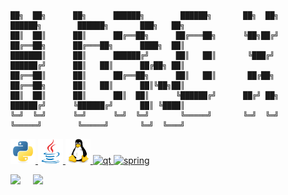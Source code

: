 

```[Greeting.txt]
██╗  ██╗      ██╗      ██████╗        ██████╗       ██╗  ██╗      ██████╗        ██████╗       ███╗   ██╗
██║  ██║      ██║      ██╔══██╗      ██╔═══██╗      ╚██╗██╔╝      ██╔══██╗      ██╔═══██╗      ████╗  ██║
███████║      ██║      ██████╔╝      ██║   ██║       ╚███╔╝       ██████╔╝      ██║   ██║      ██╔██╗ ██║
██╔══██║      ██║      ██╔══██╗      ██║   ██║       ██╔██╗       ██╔══██╗      ██║   ██║      ██║╚██╗██║
██║  ██║      ██║      ██║  ██║      ╚██████╔╝      ██╔╝ ██╗      ██████╔╝      ╚██████╔╝      ██║ ╚████║
╚═╝  ╚═╝      ╚═╝      ╚═╝  ╚═╝       ╚═════╝       ╚═╝  ╚═╝      ╚═════╝        ╚═════╝       ╚═╝  ╚═══╝
```
<p align=left> <a href="https://www.java.com" target="_blank" rel="noreferrer">
<img src="https://raw.githubusercontent.com/devicons/devicon/master/icons/python/python-original.svg" alt="python" width="40" height="40"/> </a> <a href="https://www.qt.io/" target="_blank" rel="noreferrer">
<img src="https://raw.githubusercontent.com/devicons/devicon/master/icons/java/java-original.svg" alt="java" width="40" height="40"/> </a> <a href="https://www.linux.org/" target="_blank" rel="noreferrer">
<img src="https://raw.githubusercontent.com/devicons/devicon/master/icons/linux/linux-original.svg" alt="linux" width="40" height="40"/> </a> <a href="https://www.python.org" target="_blank" rel="noreferrer"> 
<img src="https://upload.wikimedia.org/wikipedia/commons/0/0b/Qt_logo_2016.svg" alt="qt" width="40" height="40"/> </a> <a href="https://spring.io/" target="_blank" rel="noreferrer"> 
<img src="https://www.vectorlogo.zone/logos/springio/springio-icon.svg" alt="spring" width="40" height="40"/> </a> </p>


<div class='container'>
<img style="height: auto; width: 45%;" class="img" src="https://github-readme-stats.vercel.app/api?username=SkyBorn888&show_icons=true&theme=chartreuse-dark&count_private=true" />
&nbsp;
&nbsp;
<img style="height: auto; width: 40%;" class="img" src="https://github-readme-stats.vercel.app/api/top-langs/?username=SkyBorn888&theme=chartreuse-dark&langs_count=8&layout=compact" />
</div>
